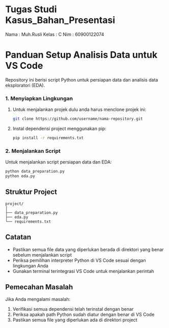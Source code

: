 # Tugas Studi Kasus_Bahan_Presentasi
Nama : Muh.Rusli
Kelas : C
Nim : 60900122074

# Panduan Setup Analisis Data untuk VS Code

Repository ini berisi script Python untuk persiapan data dan analisis data eksploratori (EDA).

### 1. Menyiapkan Lingkungan

1. Untuk menjalankan projek dulu anda harus menclone projek ini:
   ```bash
   git clone https://github.com/username/nama-repository.git
   ```

2. Instal dependensi project menggunakan pip:
   ```bash
   pip install -r requirements.txt
   ```

### 2. Menjalankan Script

Untuk menjalankan script persiapan data dan EDA:

```bash
python data_preparation.py
python eda.py
```

## Struktur Project

```
project/
│
├── data_preparation.py
├── eda.py              
└── requirements.txt    
```

## Catatan
- Pastikan semua file data yang diperlukan berada di direktori yang benar sebelum menjalankan script
- Periksa pemilihan interpreter Python di VS Code sesuai dengan lingkungan Anda
- Gunakan terminal terintegrasi VS Code untuk menjalankan perintah

## Pemecahan Masalah
Jika Anda mengalami masalah:
1. Verifikasi semua dependensi telah terinstal dengan benar
2. Periksa apakah path Python sudah diatur dengan benar di VS Code
3. Pastikan semua file yang diperlukan ada di direktori project